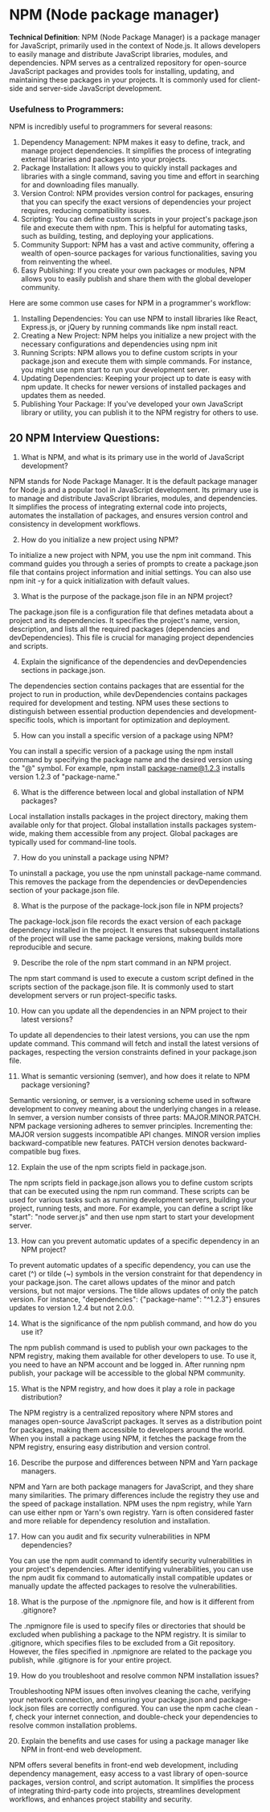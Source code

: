 # NPM (Node package manager)

**Technical Definition**: NPM (Node Package Manager) is a package manager for JavaScript, primarily used in the context of Node.js. It allows developers to easily manage and distribute JavaScript libraries, modules, and dependencies. NPM serves as a centralized repository for open-source JavaScript packages and provides tools for installing, updating, and maintaining these packages in your projects. It is commonly used for client-side and server-side JavaScript development.

### Usefulness to Programmers:

NPM is incredibly useful to programmers for several reasons:

1. Dependency Management: NPM makes it easy to define, track, and manage project dependencies. It simplifies the process of integrating external libraries and packages into your projects.
2. Package Installation: It allows you to quickly install packages and libraries with a single command, saving you time and effort in searching for and downloading files manually.
3. Version Control: NPM provides version control for packages, ensuring that you can specify the exact versions of dependencies your project requires, reducing compatibility issues.
4. Scripting: You can define custom scripts in your project's package.json file and execute them with npm. This is helpful for automating tasks, such as building, testing, and deploying your applications.
5. Community Support: NPM has a vast and active community, offering a wealth of open-source packages for various functionalities, saving you from reinventing the wheel.
6. Easy Publishing: If you create your own packages or modules, NPM allows you to easily publish and share them with the global developer community.

Here are some common use cases for NPM in a programmer's workflow:

1. Installing Dependencies: You can use NPM to install libraries like React, Express.js, or jQuery by running commands like npm install react.
2. Creating a New Project: NPM helps you initialize a new project with the necessary configurations and dependencies using npm init
3. Running Scripts: NPM allows you to define custom scripts in your package.json and execute them with simple commands. For instance, you might use npm start to run your development server.
4. Updating Dependencies: Keeping your project up to date is easy with npm update. It checks for newer versions of installed packages and updates them as needed.
5. Publishing Your Package: If you've developed your own JavaScript library or utility, you can publish it to the NPM registry for others to use.

## 20 NPM Interview Questions:

1. What is NPM, and what is its primary use in the world of JavaScript development?

NPM stands for Node Package Manager. It is the default package manager for Node.js and a popular tool in JavaScript development. Its primary use is to manage and distribute JavaScript libraries, modules, and dependencies. It simplifies the process of integrating external code into projects, automates the installation of packages, and ensures version control and consistency in development workflows.

2. How do you initialize a new project using NPM?

To initialize a new project with NPM, you use the npm init command. This command guides you through a series of prompts to create a package.json file that contains project information and initial settings. You can also use npm init -y for a quick initialization with default values.

3. What is the purpose of the package.json file in an NPM project?

The package.json file is a configuration file that defines metadata about a project and its dependencies. It specifies the project's name, version, description, and lists all the required packages (dependencies and devDependencies). This file is crucial for managing project dependencies and scripts.

4. Explain the significance of the dependencies and devDependencies sections in package.json.

The dependencies section contains packages that are essential for the project to run in production, while devDependencies contains packages required for development and testing. NPM uses these sections to distinguish between essential production dependencies and development-specific tools, which is important for optimization and deployment.

5. How can you install a specific version of a package using NPM?

You can install a specific version of a package using the npm install command by specifying the package name and the desired version using the "@" symbol. For example, npm install package-name@1.2.3 installs version 1.2.3 of "package-name."

6. What is the difference between local and global installation of NPM packages?

Local installation installs packages in the project directory, making them available only for that project. Global installation installs packages system-wide, making them accessible from any project. Global packages are typically used for command-line tools.

7. How do you uninstall a package using NPM?

To uninstall a package, you use the npm uninstall package-name command. This removes the package from the dependencies or devDependencies section of your package.json file.

8. What is the purpose of the package-lock.json file in NPM projects?

The package-lock.json file records the exact version of each package dependency installed in the project. It ensures that subsequent installations of the project will use the same package versions, making builds more reproducible and secure.

9. Describe the role of the npm start command in an NPM project.

The npm start command is used to execute a custom script defined in the scripts section of the package.json file. It is commonly used to start development servers or run project-specific tasks.

10. How can you update all the dependencies in an NPM project to their latest versions?

To update all dependencies to their latest versions, you can use the npm update command. This command will fetch and install the latest versions of packages, respecting the version constraints defined in your package.json file.

11. What is semantic versioning (semver), and how does it relate to NPM package versioning?

Semantic versioning, or semver, is a versioning scheme used in software development to convey meaning about the underlying changes in a release. In semver, a version number consists of three parts: MAJOR.MINOR.PATCH. NPM package versioning adheres to semver principles. Incrementing the:
MAJOR version suggests incompatible API changes.
MINOR version implies backward-compatible new features.
PATCH version denotes backward-compatible bug fixes.

12. Explain the use of the npm scripts field in package.json.

The npm scripts field in package.json allows you to define custom scripts that can be executed using the npm run command. These scripts can be used for various tasks such as running development servers, building your project, running tests, and more. For example, you can define a script like "start": "node server.js" and then use npm start to start your development server.

13. How can you prevent automatic updates of a specific dependency in an NPM project?

To prevent automatic updates of a specific dependency, you can use the caret (^) or tilde (~) symbols in the version constraint for that dependency in your package.json. The caret allows updates of the minor and patch versions, but not major versions. The tilde allows updates of only the patch version. For instance, "dependencies": {"package-name": "^1.2.3"} ensures updates to version 1.2.4 but not 2.0.0.

14. What is the significance of the npm publish command, and how do you use it?

The npm publish command is used to publish your own packages to the NPM registry, making them available for other developers to use. To use it, you need to have an NPM account and be logged in. After running npm publish, your package will be accessible to the global NPM community.

15. What is the NPM registry, and how does it play a role in package distribution?

The NPM registry is a centralized repository where NPM stores and manages open-source JavaScript packages. It serves as a distribution point for packages, making them accessible to developers around the world. When you install a package using NPM, it fetches the package from the NPM registry, ensuring easy distribution and version control.

16. Describe the purpose and differences between NPM and Yarn package managers.

NPM and Yarn are both package managers for JavaScript, and they share many similarities. The primary differences include the registry they use and the speed of package installation. NPM uses the npm registry, while Yarn can use either npm or Yarn's own registry. Yarn is often considered faster and more reliable for dependency resolution and installation.

17. How can you audit and fix security vulnerabilities in NPM dependencies?

You can use the npm audit command to identify security vulnerabilities in your project's dependencies. After identifying vulnerabilities, you can use the npm audit fix command to automatically install compatible updates or manually update the affected packages to resolve the vulnerabilities.

18. What is the purpose of the .npmignore file, and how is it different from .gitignore?

The .npmignore file is used to specify files or directories that should be excluded when publishing a package to the NPM registry. It is similar to .gitignore, which specifies files to be excluded from a Git repository. However, the files specified in .npmignore are related to the package you publish, while .gitignore is for your entire project.

19. How do you troubleshoot and resolve common NPM installation issues?

Troubleshooting NPM issues often involves cleaning the cache, verifying your network connection, and ensuring your package.json and package-lock.json files are correctly configured. You can use the npm cache clean -f, check your internet connection, and double-check your dependencies to resolve common installation problems.

20. Explain the benefits and use cases for using a package manager like NPM in front-end web development.

NPM offers several benefits in front-end web development, including dependency management, easy access to a vast library of open-source packages, version control, and script automation. It simplifies the process of integrating third-party code into projects, streamlines development workflows, and enhances project stability and security.
